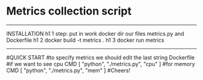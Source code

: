 # Metrics collection script
***
INSTALLATION
h1 1 step: put in work docker dir our files metrics.py and Dockerfile
h1 2 docker build -t metrics .
h1 3 docker run metrics
***
#QUICK START
#to specify metrics we should edit the last string Dockerfile
#if we want to see cpu CMD [ "python", "./metrics.py", "cpu" ]
#for memory CMD [ "python", "./metrics.py", "mem" ]
#Cheers!
